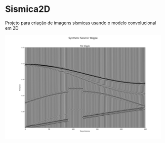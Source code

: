 # Sismica2D

Projeto para criação de imagens sísmicas usando o modelo convolucional em 2D

![Synthetic Seismic Wiggle](src/SyntheticSeismicWiggle.png)
